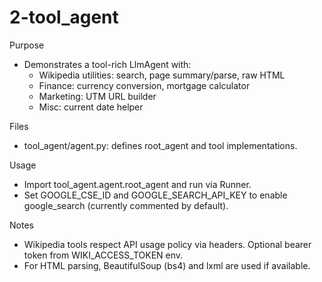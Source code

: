 # 2-tool_agent

Purpose
- Demonstrates a tool-rich LlmAgent with:
  - Wikipedia utilities: search, page summary/parse, raw HTML
  - Finance: currency conversion, mortgage calculator
  - Marketing: UTM URL builder
  - Misc: current date helper

Files
- tool_agent/agent.py: defines root_agent and tool implementations.

Usage
- Import tool_agent.agent.root_agent and run via Runner.
- Set GOOGLE_CSE_ID and GOOGLE_SEARCH_API_KEY to enable google_search (currently commented by default).

Notes
- Wikipedia tools respect API usage policy via headers. Optional bearer token from WIKI_ACCESS_TOKEN env.
- For HTML parsing, BeautifulSoup (bs4) and lxml are used if available.
